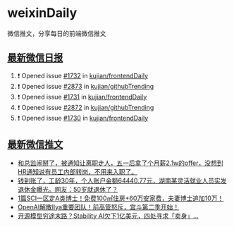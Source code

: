 # weixinDaily
微信推文，分享每日的前端微信推文

## [最新微信日报](https://github.com/kujian/weixinDaily/issues)

<!--START_SECTION:activity-->
1. ❗ Opened issue [#1732](https://github.com/kujian/frontendDaily/issues/1732) in [kujian/frontendDaily](https://github.com/kujian/frontendDaily)
2. ❗ Opened issue [#2873](https://github.com/kujian/githubTrending/issues/2873) in [kujian/githubTrending](https://github.com/kujian/githubTrending)
3. ❗ Opened issue [#1731](https://github.com/kujian/frontendDaily/issues/1731) in [kujian/frontendDaily](https://github.com/kujian/frontendDaily)
4. ❗ Opened issue [#2872](https://github.com/kujian/githubTrending/issues/2872) in [kujian/githubTrending](https://github.com/kujian/githubTrending)
5. ❗ Opened issue [#1730](https://github.com/kujian/frontendDaily/issues/1730) in [kujian/frontendDaily](https://github.com/kujian/frontendDaily)
<!--END_SECTION:activity-->


## [最新微信推文](https://weixin.qdkfweb.cn/)

<!-- BLOG-POST-LIST:START -->
- [和总监闹掰了，被通知让离职走人，五一后拿了个月薪2.1w的offer，没想到HR通知说有员工内部转岗，不用来入职了。](https://weixin.qdkfweb.cn/47653.html)
- [钱到账了，工龄30年，个人账户金额64440.77元，湖南某灵活就业人员实发退休金曝光。网友：50岁就退休了？](https://weixin.qdkfweb.cn/47656.html)
- [1篇SCI一区定A类博士！免费100㎡住房+60万安家费，夫妻博士追加10万！](https://weixin.qdkfweb.cn/47673.html)
- [OpenAI解散Ilya重要团队！前高管怒斥，宫斗第二季开始！](https://weixin.qdkfweb.cn/47674.html)
- [开源模型穷途末路？Stability AI欠下1亿美元，四处寻求「卖身」...](https://weixin.qdkfweb.cn/47675.html)
<!-- BLOG-POST-LIST:END -->